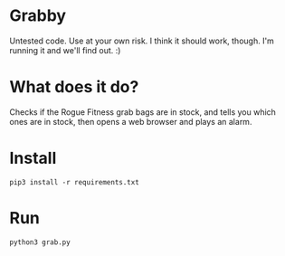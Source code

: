 # Grabby

Untested code. Use at your own risk. I think it should work, though. I'm running it and we'll find out. :)

# What does it do?

Checks if the Rogue Fitness grab bags are in stock, and tells you which ones are in stock, then opens a web browser and plays an alarm.

# Install
```
pip3 install -r requirements.txt
```

# Run 
```
python3 grab.py
```
